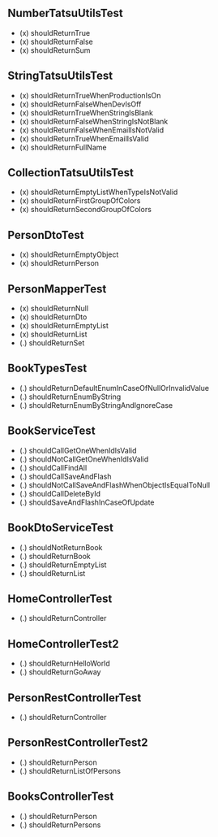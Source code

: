 ## NumberTatsuUtilsTest
- (x) shouldReturnTrue
- (x) shouldReturnFalse
- (x) shouldReturnSum

## StringTatsuUtilsTest
- (x) shouldReturnTrueWhenProductionIsOn
- (x) shouldReturnFalseWhenDevIsOff
- (x) shouldReturnTrueWhenStringIsBlank
- (x) shouldReturnFalseWhenStringIsNotBlank
- (x) shouldReturnFalseWhenEmailIsNotValid
- (x) shouldReturnTrueWhenEmailIsValid
- (x) shouldReturnFullName

## CollectionTatsuUtilsTest
- (x) shouldReturnEmptyListWhenTypeIsNotValid
- (x) shouldReturnFirstGroupOfColors
- (x) shouldReturnSecondGroupOfColors

## PersonDtoTest
- (x) shouldReturnEmptyObject
- (x) shouldReturnPerson

## PersonMapperTest
- (x) shouldReturnNull
- (x) shouldReturnDto
- (x) shouldReturnEmptyList
- (x) shouldReturnList
- (.) shouldReturnSet

## BookTypesTest
- (.) shouldReturnDefaultEnumInCaseOfNullOrInvalidValue
- (.) shouldReturnEnumByString
- (.) shouldReturnEnumByStringAndIgnoreCase

## BookServiceTest
- (.) shouldCallGetOneWhenIdIsValid
- (.) shouldNotCallGetOneWhenIdIsValid
- (.) shouldCallFindAll
- (.) shouldCallSaveAndFlash
- (.) shouldNotCallSaveAndFlashWhenObjectIsEqualToNull
- (.) shouldCallDeleteById
- (.) shouldSaveAndFlashInCaseOfUpdate

## BookDtoServiceTest
- (.) shouldNotReturnBook
- (.) shouldReturnBook
- (.) shouldReturnEmptyList
- (.) shouldReturnList

## HomeControllerTest
- (.) shouldReturnController

## HomeControllerTest2
- (.) shouldReturnHelloWorld
- (.) shouldReturnGoAway

## PersonRestControllerTest
- (.) shouldReturnController

## PersonRestControllerTest2
- (.) shouldReturnPerson
- (.) shouldReturnListOfPersons

## BooksControllerTest
- (.) shouldReturnPerson
- (.) shouldReturnPersons
